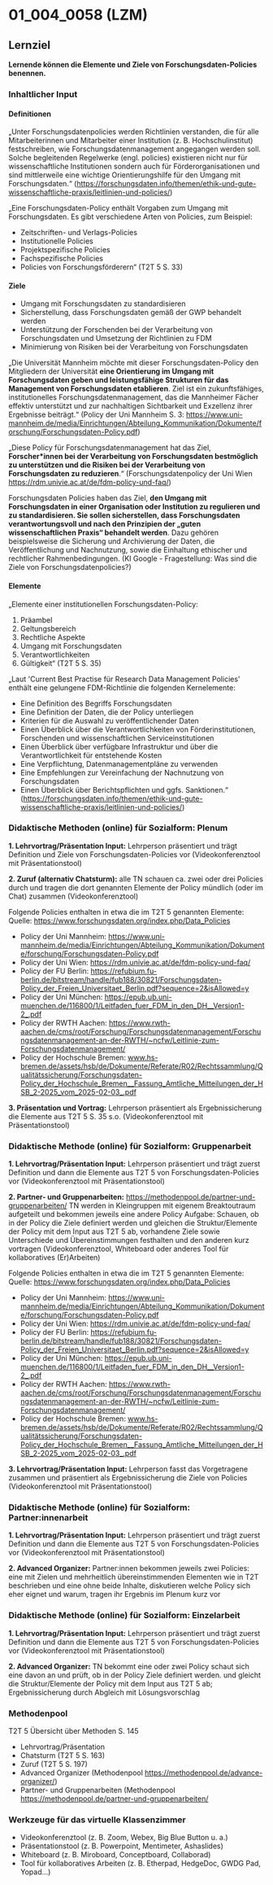 <!--
author: Anne Voigt
email:    
version:  v1
language: DE
icon:     
link:     
comment:  OER.net FDM-Basiskurs
-->

# 01_004_0058 (LZM)

## Lernziel

**Lernende können die Elemente und Ziele von Forschungsdaten-Policies benennen.**

### Inhaltlicher Input 
#### Definitionen
„Unter Forschungsdatenpolicies werden Richtlinien verstanden, die für alle Mitarbeiterinnen und Mitarbeiter einer Institution (z. B. Hochschulinstitut) festschreiben, wie Forschungsdatenmanagement angegangen werden soll. Solche begleitenden Regelwerke (engl. policies) existieren nicht nur für wissenschaftliche Institutionen sondern auch für Förderorganisationen und sind mittlerweile eine wichtige Orientierungshilfe für den Umgang mit Forschungsdaten.“ (https://forschungsdaten.info/themen/ethik-und-gute-wissenschaftliche-praxis/leitlinien-und-policies/)

„Eine Forschungsdaten-Policy enthält Vorgaben zum Umgang mit Forschungsdaten. Es gibt verschiedene Arten von Policies, zum Beispiel:
* Zeitschriften- und Verlags-Policies
* Institutionelle Policies
* Projektspezifische Policies
* Fachspezifische Policies
* Policies von Forschungsförderern“ (T2T 5 S. 33)

#### Ziele

* Umgang mit Forschungsdaten zu standardisieren
* Sicherstellung, dass Forschungsdaten gemäß der GWP behandelt werden
* Unterstützung der Forschenden bei der Verarbeitung von Forschungsdaten und Umsetzung der Richtlinien zu FDM
* Minimierung von Risiken bei der Verarbeitung von Forschungsdaten

„Die Universität Mannheim möchte mit dieser Forschungsdaten-Policy den Mitgliedern der Universität
**eine Orientierung im Umgang mit Forschungsdaten geben und leistungsfähige Strukturen für das Management von Forschungsdaten etablieren**. Ziel ist ein zukunftsfähiges, institutionelles Forschungsdatenmanagement, das die Mannheimer Fächer effektiv unterstützt und zur nachhaltigen Sichtbarkeit und Exzellenz ihrer Ergebnisse beiträgt.“ (Policy der Uni Mannheim S. 3: https://www.uni-mannheim.de/media/Einrichtungen/Abteilung_Kommunikation/Dokumente/forschung/Forschungsdaten-Policy.pdf)

„Diese Policy für Forschungsdatenmanagement hat das Ziel, **Forscher*innen bei der Verarbeitung von Forschungsdaten bestmöglich zu unterstützen und die Risiken bei der Verarbeitung von Forschungsdaten zu reduzieren**.“ (Forschungsdatenpolicy der Uni Wien https://rdm.univie.ac.at/de/fdm-policy-und-faq/)

Forschungsdaten Policies haben das Ziel, **den Umgang mit Forschungsdaten in einer Organisation oder Institution zu regulieren und zu standardisieren. Sie sollen sicherstellen, dass Forschungsdaten verantwortungsvoll und nach den Prinzipien der „guten wissenschaftlichen Praxis“ behandelt werden**. Dazu gehören beispielsweise die Sicherung und Archivierung der Daten, die Veröffentlichung und Nachnutzung, sowie die Einhaltung ethischer und rechtlicher Rahmenbedingungen. (KI Google - Fragestellung: Was sind die Ziele von Forschungsdatenpolicies?)

#### Elemente
„Elemente einer institutionellen Forschungsdaten-Policy:
1. Präambel
2. Geltungsbereich
3. Rechtliche Aspekte
4. Umgang mit Forschungsdaten
5. Verantwortlichkeiten
6. Gültigkeit“ (T2T 5 S. 35)
   
„Laut 'Current Best Practise für Research Data Management Policies' enthält eine gelungene FDM-Richtlinie die folgenden Kernelemente:
  * Eine Definition des Begriffs Forschungsdaten
  * Eine Definition der Daten, die der Policy unterliegen
  * Kriterien für die Auswahl zu veröffentlichender Daten
  * Einen Überblick über die Verantwortlichkeiten von Förderinstitutionen, Forschenden und wissenschaftlichen Serviceinstitutionen
  * Einen Überblick über verfügbare Infrastruktur und über die Verantwortlichkeit für entstehende Kosten
  * Eine Verpflichtung, Datenmanagementpläne zu verwenden
  * Eine Empfehlungen zur Vereinfachung der Nachnutzung von Forschungsdaten
  * Einen Überblick über Berichtspflichten und ggfs. Sanktionen.“ (https://forschungsdaten.info/themen/ethik-und-gute-wissenschaftliche-praxis/leitlinien-und-policies/)


### Didaktische Methoden (online) für Sozialform: Plenum
**1. Lehrvortrag/Präsentation Input:** Lehrperson präsentiert und trägt Definition und Ziele von Forschungsdaten-Policies vor (Videokonferenztool mit Präsentationstool)

**2. Zuruf (alternativ Chatsturm):** alle TN schauen ca. zwei oder drei Policies durch und tragen die dort genannten Elemente der Policy mündlich (oder im Chat) zusammen (Videokonferenztool)

Folgende Policies enthalten in etwa die im T2T 5 genannten Elemente:
Quelle: https://www.forschungsdaten.org/index.php/Data_Policies

  * Policy der Uni Mannheim: https://www.uni-mannheim.de/media/Einrichtungen/Abteilung_Kommunikation/Dokumente/forschung/Forschungsdaten-Policy.pdf
  * Policy der Uni Wien: https://rdm.univie.ac.at/de/fdm-policy-und-faq/
  * Policy der FU Berlin:  https://refubium.fu-berlin.de/bitstream/handle/fub188/30821/Forschungsdaten-Policy_der_Freien_Universitaet_Berlin.pdf?sequence=2&isAllowed=y
  * Policy der Uni München: https://epub.ub.uni-muenchen.de/116800/1/Leitfaden_fuer_FDM_in_den_DH__Version1-2_.pdf
  * Policy der RWTH Aachen:  https://www.rwth-aachen.de/cms/root/Forschung/Forschungsdatenmanagement/Forschungsdatenmanagement-an-der-RWTH/~ncfw/Leitlinie-zum-Forschungsdatenmanagement/
  * Policy der Hochschule Bremen: www.hs-bremen.de/assets/hsb/de/Dokumente/Referate/R02/Rechtssammlung/Qualitätssicherung/Forschungsdaten-Policy_der_Hochschule_Bremen__Fassung_Amtliche_Mitteilungen_der_HSB_2-2025_vom_2025-02-03_.pdf

**3. Präsentation und Vortrag:** Lehrperson präsentiert als Ergebnissicherung die Elemente aus T2T 5 S. 35 s.o. (Videokonferenztool mit Präsentationstool)


### Didaktische Methode (online) für Sozialform: Gruppenarbeit	
**1. Lehrvortrag/Präsentation Input:** Lehrperson präsentiert und trägt zuerst Definition und dann die Elemente aus T2T 5 von Forschungsdaten-Policies vor (Videokonferenztool mit Präsentationstool)

**2. Partner- und Gruppenarbeiten:**  https://methodenpool.de/partner-und-gruppenarbeiten/
TN werden in Kleingruppen mit eigenem Breaktoutraum aufgeteilt und bekommen jeweils eine andere Policy
Aufgabe: Schauen, ob in der Policy die Ziele definiert werden und gleichen die Struktur/Elemente der Policy mit dem Input aus T2T 5 ab, vorhandene Ziele sowie Unterschiede und Übereinstimmungen festhalten und den anderen kurz vortragen (Videokonferenztool, Whiteboard oder anderes Tool für kollaboratives (Er)Arbeiten)

Folgende Policies enthalten in etwa die im T2T 5 genannten Elemente:
Quelle: https://www.forschungsdaten.org/index.php/Data_Policies

* Policy der Uni Mannheim: https://www.uni-mannheim.de/media/Einrichtungen/Abteilung_Kommunikation/Dokumente/forschung/Forschungsdaten-Policy.pdf
* Policy der Uni Wien: https://rdm.univie.ac.at/de/fdm-policy-und-faq/
* Policy der FU Berlin:  https://refubium.fu-berlin.de/bitstream/handle/fub188/30821/Forschungsdaten-Policy_der_Freien_Universitaet_Berlin.pdf?sequence=2&isAllowed=y
* Policy der Uni München: https://epub.ub.uni-muenchen.de/116800/1/Leitfaden_fuer_FDM_in_den_DH__Version1-2_.pdf
* Policy der RWTH Aachen:  https://www.rwth-aachen.de/cms/root/Forschung/Forschungsdatenmanagement/Forschungsdatenmanagement-an-der-RWTH/~ncfw/Leitlinie-zum-Forschungsdatenmanagement/
* Policy der Hochschule Bremen: www.hs-bremen.de/assets/hsb/de/Dokumente/Referate/R02/Rechtssammlung/Qualitätssicherung/Forschungsdaten-Policy_der_Hochschule_Bremen__Fassung_Amtliche_Mitteilungen_der_HSB_2-2025_vom_2025-02-03_.pdf

**3. Lehrvortrag/Präsentation Input:** Lehrperson fasst das Vorgetragene zusammen und präsentiert als Ergebnissicherung die Ziele von Policies (Videokonferenztool mit Präsentationstool)

### Didaktische Methode (online) für Sozialform: Partner:innenarbeit
**1. Lehrvortrag/Präsentation Input:** Lehrperson präsentiert und trägt zuerst Definition und dann die Elemente aus T2T 5 von Forschungsdaten-Policies vor (Videokonferenztool mit Präsentationstool)

**2. Advanced Organizer:** 
Partner:innen bekommen jeweils zwei Policies: eine mit Zielen und mehrheitlich übereinstimmenden Elementen wie in T2T beschrieben und eine ohne beide Inhalte, diskutieren welche Policy sich eher eignet und warum, tragen ihr Ergebnis im Plenum kurz vor 


### Didaktische Methode (online) für Sozialform: Einzelarbeit
**1. Lehrvortrag/Präsentation Input:** Lehrperson präsentiert und trägt zuerst Definition und dann die Elemente aus T2T 5 von Forschungsdaten-Policies vor (Videokonferenztool mit Präsentationstool)

**2. Advanced Organizer:** 
TN bekommt eine oder zwei Policy schaut sich eine davon an und prüft, ob in der Policy Ziele definiert werden. und gleicht die Struktur/Elemente der Policy mit dem Input aus T2T 5 ab; Ergebnissicherung durch Abgleich mit Lösungsvorschlag 


### Methodenpool
T2T 5 Übersicht über Methoden S. 145 
* Lehrvortrag/Präsentation
* Chatsturm (T2T 5 S. 163)
* Zuruf (T2T 5 S. 197)
* Advanced Organizer (Methodenpool https://methodenpool.de/advance-organizer/)
* Partner- und Gruppenarbeiten (Methodenpool https://methodenpool.de/partner-und-gruppenarbeiten/


### Werkzeuge für das virtuelle Klassenzimmer
* Videokonferenztool (z. B. Zoom, Webex, Big Blue Button u. a.)
* Präsentationstool (z. B. Powerpoint, Mentimeter, Ashaslides)
* Whiteboard (z. B. Miroboard, Conceptboard, Collaborad)
* Tool für kollaboratives Arbeiten (z. B. Etherpad, HedgeDoc, GWDG Pad, Yopad...)
